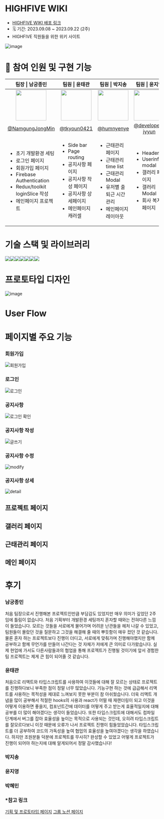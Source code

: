 # HIGHFIVE WIKI
- <a href="https://highfive-dev-4d7f4.firebaseapp.com/"> HIGHFIVE WIKI 배포 링크</a>
- 🗓 기간: 2023.09.08 ~ 2023.09.22 (2주)
- HIGHFIVE 직원들을 위한 위키 사이트

![image](https://github.com/NamgungJongMin/toy1/assets/100336573/99d2dab7-e26a-4e56-8905-d53dd1eb2e04)

# 👭 참여 인원 및 구현 기능
<table>
  <thead>
    <tr>
      <th align="center"> 팀장 | 남궁종민 </th>
      <th align="center"> 팀원 | 윤태관 </th>
      <th align="center"> 팀원 | 박지송 </th>
      <th align="center"> 팀원 | 윤지영 </th>
      <th align="center"> 팀원 | 박혜민 </th>
    </tr>
  </thead>
  <tbody>
    <tr>
      <td align="center">
        <a target="_blank" rel="noopener noreferrer nofollow" href="https://avatars.githubusercontent.com/u/100336573?v=4">
          <img src="https://avatars.githubusercontent.com/u/100336573?v=4" width="100" style="max-width: 100%;">
        </a>
      </td>
      <td align="center">
        <a target="_blank" rel="noopener noreferrer nofollow" href="https://avatars.githubusercontent.com/u/98436988?v=4">
          <img src="https://avatars.githubusercontent.com/u/98436988?v=4" width="100" style="max-width: 100%;">
        </a>
      </td>
      <td align="center">
        <a target="_blank" rel="noopener noreferrer nofollow" href="https://avatars.githubusercontent.com/u/106056638?v=4">
          <img src="https://avatars.githubusercontent.com/u/106056638?v=4" width="100" style="max-width: 100%;">
        </a>
      </td>
      <td align="center">
        <a target="_blank" rel="noopener noreferrer nofollow" href="https://avatars.githubusercontent.com/u/131247158?v=4">
          <img src="https://avatars.githubusercontent.com/u/131247158?v=4" width="100" style="max-width: 100%;">
        </a>
      </td>
      <td align="center">
        <a target="_blank" rel="noopener noreferrer nofollow" href="https://avatars.githubusercontent.com/u/137421610?v=4">
          <img src="https://avatars.githubusercontent.com/u/137421610?v=4" width="100" style="max-width: 100%;">
        </a>
      </td>
    </tr>
    <tr>
      <td align="center">
        <a href="https://github.com/NamgungJongMin">@NamgungJongMin</a>
      </td>
      <td align="center">
        <a href="https://github.com/tkyoun0421">@tkyoun0421</a>
      </td>
      <td align="center">
        <a href="https://github.com/humnyenye">@humnyenye</a>
      </td>
      <td align="center">
        <a href="https://github.com/developer-jyyun">@developer-jyyun</a>
      </td>
      <td align="center">
        <a href="https://github.com/IAMISTP">@IAMISTP</a>
      </td>
    </tr>
    <tr>
      <td>
        <ul>
          <li>초기 개발환경 세팅</li>
          <li>로그인 페이지</li>
          <li>회원가입 페이지</li>
          <li>Firebase Authentication</li>
          <li>Redux/toolkit loginSlice 작성</li>
          <li>메인페이지 프로젝트</li>
        </ul>
      </td>
      <td>
        <ul>
          <li>Side bar</li>
          <li>Page routing</li>
          <li>공지사항 페이지</li>
          <li>공지사항 작성 페이지</li>
          <li>공지사항 상세페이지</li>
          <li>메인페이지 캐러셀</li>
        </ul>
      </td>
      <td>
        <ul>
          <li>근태관리 페이지</li>
          <li>근태관리 time list</li>
          <li>근태관리 Modal</li>
          <li>유저별 출퇴근 시간 관리</li>
          <li>메인페이지 레이아웃</li>
        </ul>
      </td>
      <td>
        <ul>
          <li>Header</li>
          <li>Userinfo modal</li>
          <li>갤러리 페이지</li>
          <li>갤러리 Modal</li>
          <li>회사 복지 페이지</li>
        </ul>
      </td>
      <td>
        <ul>
          <li>프로젝트 페이지</li>
          <li>프로젝트 작성 페이지</li>
          <li>프로젝트 상세 페이지</li>
          <li>List box Component</li>
        </ul>
      </td>
    </tr>
  </tbody>
</table>

# 기술 스택 및 라이브러리
<div style="display: flex;">
  <img src="https://img.shields.io/badge/typescript-%23007ACC.svg?style=for-the-badge&logo=typescript&logoColor=white" />
  <img src="https://img.shields.io/badge/react-%2320232a?style=for-the-badge&logo=react&logoColor=%2361DAFB" />
  <img src="https://img.shields.io/badge/sass-CC6699?style=for-the-badge&logo=sass&logoColor=white" />
  <img src="https://img.shields.io/badge/github-181717?style=for-the-badge&logo=github&logoColor=white" />
  <img src="https://img.shields.io/badge/Firebase-%23039BE5.svg?style=for-the-badge&logo=Firebase" />
  <img src="https://img.shields.io/badge/Redux/toolkit-%23039BE5.svg?style=for-the-badge&logo=Redux" />
  <img src="https://img.shields.io/badge/REACTQUERY-FF4154.svg?style=for-the-badge&logo=reactquery&logoColor=white" />
</div>

# 프로토타입 디자인
![image](https://github.com/NamgungJongMin/toy1/assets/100336573/83a4ece9-6b6c-4515-8c2d-de03dba6bb14)


# User Flow

# 페이지별 주요 기능

### 회원가입
![회원가입](https://github.com/NamgungJongMin/toy1/assets/100336573/c64802b0-c900-43e4-bd27-931bc0e4a786)

### 로그인
![로그인](https://github.com/NamgungJongMin/toy1/assets/100336573/9ecc2edc-09e8-41e6-bc42-6655fdece71f)

### 공지사항
![로그인 확인](https://github.com/tkyoun0421/toy1/assets/98436988/3237f5d8-81ae-4dcc-86a3-d140029d77f4)

### 공지사항 작성
![글쓰기](https://github.com/tkyoun0421/toy1/assets/98436988/af67cc17-69a3-4450-b52c-dff8c1e2989d)

### 공지사항 수정
![modify](https://github.com/tkyoun0421/toy1/assets/98436988/39414f38-b649-4801-9dff-8f1d27f72801)

### 공지사항 상세
![detail](https://github.com/tkyoun0421/toy1/assets/98436988/f4dc887f-3817-44bf-94f9-84206be18843)

## 프로젝트 페이지

## 갤러리 페이지

## 근태관리 페이지

## 메인 페이지

# 후기

### 남궁종민
처음 팀장으로서 진행해본 프로젝트인만큼 부담감도 있었지만 매우 의미가 깊었던 2주임에 틀림이 없습니다. 처음 기획부터 개발환경 세팅까지 혼자할 때와는 전혀다른 느낌이 들었습니다. 모르는 것들을 서로에게 물어가며 어려운 난관들을 헤처 나갈 수 있었고, 팀원들이 몰랐던 것을 질문하고 그것을 해결해 줄 때의 뿌듯함이 매우 컸던 것 같습니다. 물론 혼자 하는 프로젝트보다 진행이 더디고, 서로에게 맞춰가며 진행해야했지만 함께 공부하고 함께 무언가를 만들어 나간다는 것 자체가 저에게 큰 의미로 다가왔습니다. 실제 현업에 가서도 다른사람들과의 협업을 통해 프로젝트가 진행될 것이기에 앞서 경험한 팀 프로젝트는 제게 큰 힘이 되어줄 것 같습니다.

### 윤태관
처음으로 리액트와 타입스크립트를 사용하여 이것들에 대해 잘 모르는 상태로 프로젝트를 진행하다보니 부족한 점이 정말 너무 많았습니다. 기능구현 하는 것에 급급해서 리액트를 사용하는 목적성을 제대로 느껴보지 못한 부분이 참 아쉬웠습니다. 더욱 리액트 개념을 많이 공부해서 적절한 hooks의 사용과 react가 어떨 때 재랜더링이 되고 이것을 어떻게 이용하면 좋을지, 컴포넌트간에 데이터를 어떻게 주고 받는게 효율적일지에 대해 공부를 더 많이 해야겠다는 생각이 들었습니다. 또한 타입스크립트에 대해서도 컴파일 단계에서 버그를 잡아 효율성을 높이는 목적으로 사용되는 것인데, 오히려 타입스크립트를 잘모르다보니 이것 때문에 오류가 나서 프로젝트 진행이 힘들었었습니다. 타입스크립트를 더 공부하여 코드의 가독성을 높여 협업의 효율성을 높여야겠다는 생각을 하였습니다. 하지만 조원분들 덕분에 프로젝트를 무사히? 완성할 수 있었고 어떻게 프로젝트가 진행이 되어야 하는지에 대해 알게되어서 정말 감사했습니다!

### 박지송


### 윤지영

### 박혜민

### *참고 링크
<a href="https://excalidraw.com/#room=7d052dc46c5fb15ba7f2,slqyQz_fa6h7-pLVPWX41A">기획 및 프로토타입 페이지</a>
<a href="https://www.notion.so/5-1c3d6b89ec454b48ad96d2f348f52e66">그룹 노션 페이지</a>
